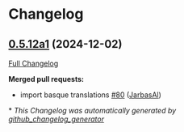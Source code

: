 # Changelog

## [0.5.12a1](https://github.com/OpenVoiceOS/ovos-skill-wikipedia/tree/0.5.12a1) (2024-12-02)

[Full Changelog](https://github.com/OpenVoiceOS/ovos-skill-wikipedia/compare/0.5.11...0.5.12a1)

**Merged pull requests:**

- import basque translations [\#80](https://github.com/OpenVoiceOS/ovos-skill-wikipedia/pull/80) ([JarbasAl](https://github.com/JarbasAl))



\* *This Changelog was automatically generated by [github_changelog_generator](https://github.com/github-changelog-generator/github-changelog-generator)*
